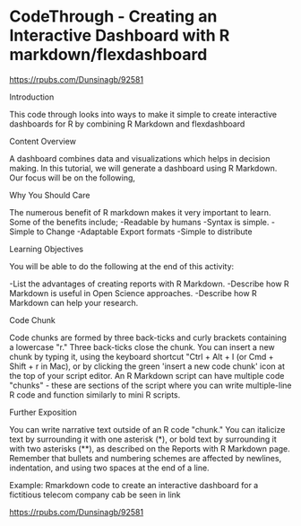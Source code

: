 # CodeThrough - Creating an Interactive Dashboard with R markdown/flexdashboard

https://rpubs.com/Dunsinagb/92581

Introduction

This code through looks into ways to make it simple to create interactive dashboards for R by combining R Markdown and flexdashboard

Content Overview

 A dashboard combines data and visualizations which helps in decision making. In this tutorial, we will generate a dashboard using R Markdown.  Our focus will be on the following,

Why You Should Care

The numerous benefit of R markdown makes it very important to learn. Some of the benefits include;
-Readable by humans
-Syntax is simple.
-Simple to Change
-Adaptable Export formats
-Simple to distribute

Learning Objectives

You will be able to do the following at the end of this activity:

-List the advantages of creating reports with R Markdown.
-Describe how R Markdown is useful in Open Science approaches.
-Describe how R Markdown can help your research.

Code Chunk

Code chunks are formed by three back-ticks and curly brackets containing a lowercase "r." Three back-ticks close the chunk. You can insert a new chunk by typing it, using the keyboard shortcut "Ctrl + Alt + I (or Cmd + Shift + r in Mac), or by clicking the green 'insert a new code chunk' icon at the top of your script editor.
An R Markdown script can have multiple code "chunks" - these are sections of the script where you can write multiple-line R code and function similarly to mini R scripts.

Further Exposition

You can write narrative text outside of an R code "chunk." You can italicize text by surrounding it with one asterisk (*), or bold text by surrounding it with two asterisks (**), as described on the Reports with R Markdown page. Remember that bullets and numbering schemes are affected by newlines, indentation, and using two spaces at the end of a line.

Example: Rmarkdown code to create an interactive dashboard for a fictitious telecom company cab be seen in link 

https://rpubs.com/Dunsinagb/92581
